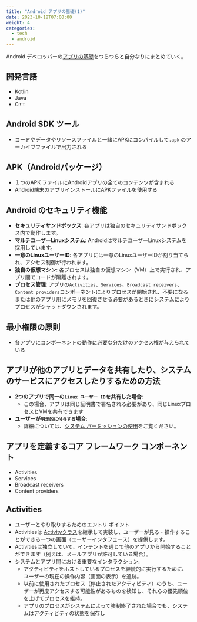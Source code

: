 ```yaml
---
title: "Android アプリの基礎(1)"
date: 2023-10-18T07:00:00
weight: 4
categories:
  - tech
  - android
---
```


Android デベロッパーの[アプリの基礎](https://developer.android.com/guide/components/fundamentals?hl=ja)をつらつらと自分なりにまとめていく。

## 開発言語
- Kotlin
- Java
- C++

## Android SDK ツール
- コードやデータやリソースファイルと一緒にAPKにコンパイルして`.apk` のアーカイブファイルで出力される

## APK（Androidパッケージ）
- １つのAPK ファイルにAndroidアプリの全てのコンテンツが含まれる
- Android端末のアプリインストールにAPKファイルを使用する

## Android のセキュリティ機能
- **セキュリティサンドボックス**: 各アプリは独自のセキュリティサンドボックス内で動作します。
- **マルチユーザーLinuxシステム**: AndroidはマルチユーザーLinuxシステムを採用しています。
- **一意のLinuxユーザーID**: 各アプリには一意のLinuxユーザーIDが割り当てられ、アクセス制御が行われます。
- **独自の仮想マシン**: 各プロセスは独自の仮想マシン（VM）上で実行され、アプリ間でコードが隔離されます。
- **プロセス管理**: アプリの`Activities`、`Services`、`Broadcast receivers`、`Content providers`コンポーネントによりプロセスが開始され、不要になるまたは他のアプリ用にメモリを回復させる必要があるときにシステムによりプロセスがシャットダウンされます。

## 最小権限の原則
- 各アプリにコンポーネントの動作に必要な分だけのアクセス権が与えられている

## アプリが他のアプリとデータを共有したり、システムのサービスにアクセスしたりするための方法
- **2つのアプリで同一の`Linux ユーザー ID`を共有した場合**:
  - この場合、アプリは同じ証明書で署名される必要があり、同じLinuxプロセスとVMを共有できます
- **ユーザーが`明示的に付与する`場合**:
  - 詳細については、[システム パーミッションの使用](https://developer.android.com/guide/topics/permissions/overview?hl=ja)をご覧ください。

## アプリを定義するコア フレームワーク コンポーネント
- Activities
- Services
- Broadcast receivers
- Content providers

## Activities
- ユーザーとやり取りするためのエントリ ポイント
- Activitiesは [Activityクラス](https://developer.android.com/reference/android/app/Activity?hl=ja)を継承して実装し、ユーザーが見る・操作することができる一つの画面（ユーザーインタフェース）を提供します。
- Activitiesは独立していて、インテントを通じて他のアプリから開始することができます（例えば、メールアプリが許可している場合）。
- システムとアプリ間における重要なインタラクション:
  - アクティビティをホストしているプロセスを継続的に実行するために、ユーザーの現在の操作内容（画面の表示）を追跡。
  - 以前に使用されたプロセス（停止されたアクティビティ）のうち、ユーザーが再度アクセスする可能性があるものを検知し、それらの優先順位を上げてプロセスを維持。
  - アプリのプロセスがシステムによって強制終了された場合でも、システムはアクティビティの状態を保存し
